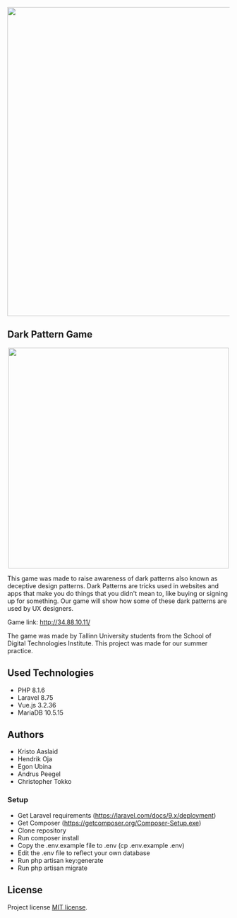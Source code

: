 <p align="center"><a href="http://suvepraktika.cs.tlu.ee/2022/ryhm02/" target="_blank"><img src="https://user-images.githubusercontent.com/90237392/174481900-b8b26269-8383-4225-9239-15a4d138d888.png" width="700"></a></p>

## Dark Pattern Game

<p align="center"><a href="http://suvepraktika.cs.tlu.ee/2022/ryhm02/" target="_blank"><img src="https://user-images.githubusercontent.com/90237392/174482289-3345dab2-24bc-46e6-b185-3016b5e329a3.JPG" width="500"></a></p>

This game was made to raise awareness of dark patterns also known as deceptive design patterns. Dark Patterns are tricks used in websites and apps that make you do things that you didn't mean to, like buying or signing up for something. Our game will show how some of these dark patterns are used by UX designers. 

Game link: http://34.88.10.11/

The game was made by Tallinn University students from the School of Digital Technologies Institute. This project was made for our summer practice.

## Used Technologies

- PHP 8.1.6
- Laravel 8.75
- Vue.js 3.2.36
- MariaDB 10.5.15

## Authors

- Kristo Aaslaid
- Hendrik Oja
- Egon Ubina
- Andrus Peegel
- Christopher Tokko

### Setup
- Get Laravel requirements (https://laravel.com/docs/9.x/deployment)
- Get Composer (https://getcomposer.org/Composer-Setup.exe)
- Clone repository
- Run composer install
- Copy the .env.example file to .env (cp .env.example .env)
- Edit the .env file to reflect your own database
- Run php artisan key:generate
- Run php artisan migrate

## License

Project license [MIT license](https://opensource.org/licenses/MIT).
